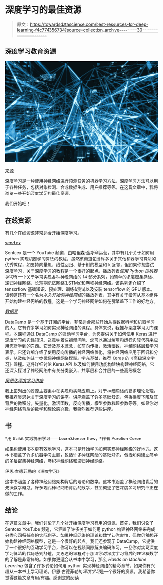 # 深度学习的最佳资源

> 原文：<https://towardsdatascience.com/best-resources-for-deep-learning-f4c774356734?source=collection_archive---------30----------------------->

## 深度学习教育资源

![](img/ae23f8dee5b5ac3a36c18438a42afb57.png)

[来源](https://www.pexels.com/photo/abstract-art-blur-bright-373543/)

深度学习是一种使用神经网络进行预测任务的机器学习方法。深度学习方法可以用于各种任务，包括对象检测、合成数据生成、用户推荐等等。在这篇文章中，我将浏览一些开始深度学习的最佳资源。

我们开始吧！

## 在线资源

有几个在线资源非常适合开始深度学习。

[send ex](https://www.youtube.com/watch?v=CvspEt8kSIg&feature=share)

Sentdex 是一个 YouTube 频道，由哈里森·金斯利运营，其中有几个关于如何用 python 实现机器学习算法的教程。虽然该频道包含许多关于其他机器学习算法的优秀教程，如支持向量机、线性回归、基于树的模型和 k 近邻，但如果你想尝试深度学习，关于深度学习的教程是一个很好的起点。播放列表*使用 Python 的机器学习*有一个关于学习实现各种神经网络的 14 部分系列，如简单的多层密集网络、递归神经网络、长短期记忆网络(LSTMs)和卷积神经网络。该系列还介绍了 tensorflow 基础知识、预处理、训练&测试以及安装 tensorflow 的 GPU 版本。该频道还有一个名为*从头开始的神经网络*的播放列表，其中有关于如何从基本组件开始构建神经网络的教程。这是一个学习神经网络如何在引擎盖下工作的好地方。

[*数据营*](https://learn.datacamp.com)

DataCamp 是一个基于订阅的平台，非常适合那些开始从事数据科学和机器学习的人。它有许多学习如何实现神经网络的课程。具体来说，我推荐深度学习入门课程。本课程通过 DataCamp 的互动学习平台，为您提供关于如何使用 Keras 进行深度学习的实践知识。这意味着在视频间隙，您可以通过编写和运行实际代码来应用您所学到的东西。它涉及基本概念，如前向传播，激活函数，神经网络层和学习表示。它还详细介绍了使用反向传播的神经网络优化，将神经网络应用于回归和分类，以及如何进一步微调神经网络模型。学完基础，推荐 Keras 的《高级深度学习》课程。这将详细讨论 Keras API 以及如何使用功能构建块构建神经网络。它还深入探讨了神经网络中有关分类嵌入、共享层和合并层的一些高级概念

[*吴恩达深度学习讲座*](https://www.youtube.com/watch?v=CS4cs9xVecg&feature=share)

我上面列出的资源主要集中在实现和实际应用上。对于神经网络的更多理论处理，我推荐吴恩达关于深度学习的讲座。讲座涵盖了许多基础知识，包括梯度下降及其背后的微积分，矢量化，激活函数，反向传播，模型参数和超参数等等。如果你对神经网络背后的数学和理论感兴趣，我强烈推荐这些讲座。

## 书

*用 Scikit 实践机器学习——Learn&tensor flow，*作者 Aurelien Geron

如果你使用书本更有效地学习，这本书是开始学习如何实现神经网络的好地方。这本书涵盖了许多机器学习主题，包括许多神经网络的基础知识，包括如何建立简单的多层密集神经网络，卷积神经网络和递归神经网络。

伊恩·古德菲勒的《深度学习》

这本书涵盖了各种神经网络架构背后的理论和数学。这本书涵盖了神经网络背后的先决数学概念，许多现代神经网络背后的数学，甚至概述了在深度学习研究中正在做的工作。

## 结论

在这篇文章中，我们讨论了几个对开始深度学习有用的资源。首先，我们讨论了 Sentdex YouTube 频道，它涵盖了许多关于如何用 python 构建神经网络来完成分类和回归任务的实际例子。如果神经网络的理论和数学让你害怕，但你仍然想开始构建神经网络模型，这是一个很好的起点。我们还参观了 DataCamp，它提供了一个很好的互动学习平台，你可以在视频间隙解决编码练习。一旦你对实现深度学习算法的代码感到舒适，吴恩达的课程对于加深你对深度学习背后的理论和数学的了解是非常棒的。如果你更适合从书本中学习，那么 *Hands on Machine Learning* 包含了许多讨论如何用 python 实现神经网络的精彩章节。如果你有兴趣从一本书上学习理论，伊恩·古德菲勒的*深度学习*是一个很好的资源。我希望你觉得这篇文章有用/有趣。感谢您的阅读！